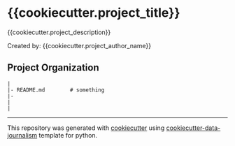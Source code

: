 # {{cookiecutter.project_title}}
{{cookiecutter.project_description}}

Created by: {{cookiecutter.project_author_name}}

## Project Organization
```
|
|- README.md        # something
|- 
|
|

```
---
This repository was generated with [cookiecutter](https://github.com/cookiecutter/cookiecutter) using [cookiecutter-data-journalism](https://github.com/fer-aguirre/cookiecutter-data-journalism.git) template for python.